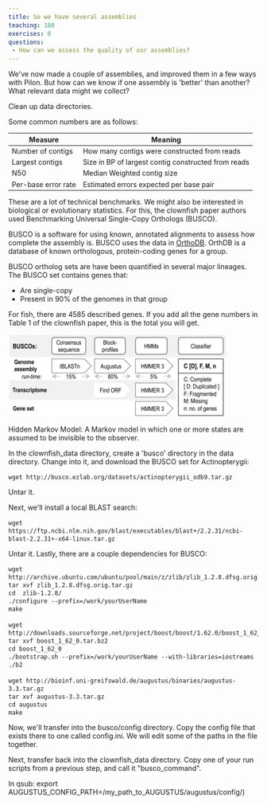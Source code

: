 ```yaml
---
title: So we have several assemblies
teaching: 180
exercises: 0
questions:
 - How can we assess the quality of our assemblies?
---
```


We've now made a couple of assemblies, and improved them in a few ways with Pilon. But how can we know if one assembly is 'better' than another? What relevant data might we collect?

Clean up data directories. 

Some common numbers are as follows:

| Measure | Meaning | 
|---------|---------|
| Number of contigs | How many contigs were constructed from reads |
| Largest contigs | Size in BP of largest contig constructed from reads |
| N50 | Median Weighted contig size |
| Per-base error rate | Estimated errors expected per base pair |


These are a lot of technical benchmarks. We might also be interested in  biological or evolutionary statistics. For this, the clownfish paper authors used  Benchmarking Universal Single-Copy Orthologs (BUSCO). 

BUSCO is a software for using known, annotated alignments to assess how complete the assembly is. BUSCO uses the data in [OrthoDB](http://www.orthodb.org/). OrthDB is a database of known orthologous, protein-coding genes for a group.  

BUSCO ortholog sets are have been quantified in several major lineages.  The BUSCO set contains genes that:

+ Are single-copy
+ Present in 90% of the genomes in that group

For fish, there are 4585 described genes. If you add all the gene numbers in Table 1 of the clownfish paper, this is the total you will get. 

![From Simao et al](../fig/busco.png)

Hidden Markov Model: A Markov model in which one or more states are assumed to be invisible to the observer.

In the clownfish_data directory, create a 'busco' directory in the data directory. Change into it, and download the BUSCO set for Actinopterygii: 

```
wget http://busco.ezlab.org/datasets/actinopterygii_odb9.tar.gz
```

Untar it. 

Next, we'll install a local BLAST search:

``` 
wget https://ftp.ncbi.nlm.nih.gov/blast/executables/blast+/2.2.31/ncbi-blast-2.2.31+-x64-linux.tar.gz
```

Untar it.
Lastly, there are a couple dependencies for BUSCO:

```
wget http://archive.ubuntu.com/ubuntu/pool/main/z/zlib/zlib_1.2.8.dfsg.orig.tar.gz
tar xvf zlib_1.2.8.dfsg.orig.tar.gz 
cd  zlib-1.2.8/
./configure --prefix=/work/yourUserName
make

wget http://downloads.sourceforge.net/project/boost/boost/1.62.0/boost_1_62_0.tar.bz2
tar xvf boost_1_62_0.tar.bz2
cd boost_1_62_0
./bootstrap.sh --prefix=/work/yourUserName --with-libraries=iostreams
./b2

wget http://bioinf.uni-greifswald.de/augustus/binaries/augustus-3.3.tar.gz
tar xvf augustus-3.3.tar.gz
cd augustus
make
```

Now, we'll transfer into the busco/config directory. Copy the config file that exists there to one called config.ini. We will edit some of the paths in the file together.

Next, transfer back into the clownfish_data directory. Copy one of your run scripts from a previous step, and call it "busco_command". 


In qsub: export AUGUSTUS_CONFIG_PATH=/my_path_to_AUGUSTUS/augustus/config/)



